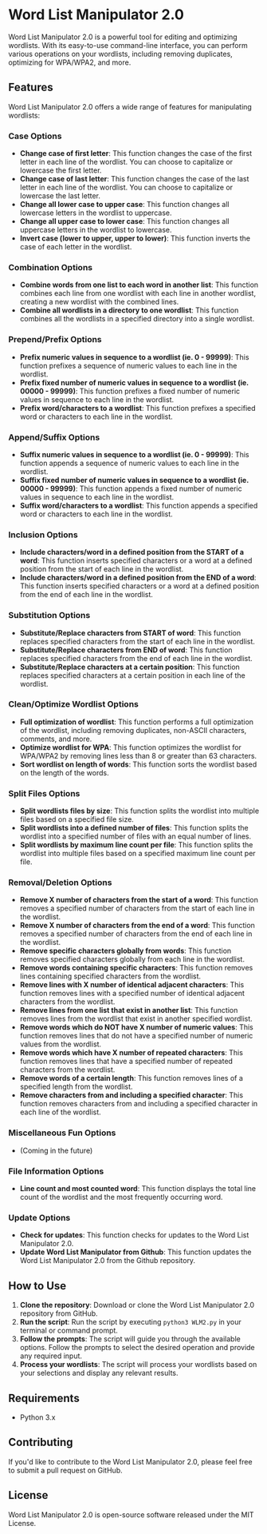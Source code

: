 # Word List Manipulator 2.0

Word List Manipulator 2.0 is a powerful tool for editing and optimizing wordlists. With its easy-to-use command-line interface, you can perform various operations on your wordlists, including removing duplicates, optimizing for WPA/WPA2, and more.

## Features

Word List Manipulator 2.0 offers a wide range of features for manipulating wordlists:

### Case Options

- **Change case of first letter**: This function changes the case of the first letter in each line of the wordlist. You can choose to capitalize or lowercase the first letter.
- **Change case of last letter**: This function changes the case of the last letter in each line of the wordlist. You can choose to capitalize or lowercase the last letter.
- **Change all lower case to upper case**: This function changes all lowercase letters in the wordlist to uppercase.
- **Change all upper case to lower case**: This function changes all uppercase letters in the wordlist to lowercase.
- **Invert case (lower to upper, upper to lower)**: This function inverts the case of each letter in the wordlist.

### Combination Options

- **Combine words from one list to each word in another list**: This function combines each line from one wordlist with each line in another wordlist, creating a new wordlist with the combined lines.
- **Combine all wordlists in a directory to one wordlist**: This function combines all the wordlists in a specified directory into a single wordlist.

### Prepend/Prefix Options

- **Prefix numeric values in sequence to a wordlist (ie. 0 - 99999)**: This function prefixes a sequence of numeric values to each line in the wordlist.
- **Prefix fixed number of numeric values in sequence to a wordlist (ie. 00000 - 99999)**: This function prefixes a fixed number of numeric values in sequence to each line in the wordlist.
- **Prefix word/characters to a wordlist**: This function prefixes a specified word or characters to each line in the wordlist.

### Append/Suffix Options

- **Suffix numeric values in sequence to a wordlist (ie. 0 - 99999)**: This function appends a sequence of numeric values to each line in the wordlist.
- **Suffix fixed number of numeric values in sequence to a wordlist (ie. 00000 - 99999)**: This function appends a fixed number of numeric values in sequence to each line in the wordlist.
- **Suffix word/characters to a wordlist**: This function appends a specified word or characters to each line in the wordlist.

### Inclusion Options

- **Include characters/word in a defined position from the START of a word**: This function inserts specified characters or a word at a defined position from the start of each line in the wordlist.
- **Include characters/word in a defined position from the END of a word**: This function inserts specified characters or a word at a defined position from the end of each line in the wordlist.

### Substitution Options

- **Substitute/Replace characters from START of word**: This function replaces specified characters from the start of each line in the wordlist.
- **Substitute/Replace characters from END of word**: This function replaces specified characters from the end of each line in the wordlist.
- **Substitute/Replace characters at a certain position**: This function replaces specified characters at a certain position in each line of the wordlist.

### Clean/Optimize Wordlist Options

- **Full optimization of wordlist**: This function performs a full optimization of the wordlist, including removing duplicates, non-ASCII characters, comments, and more.
- **Optimize wordlist for WPA**: This function optimizes the wordlist for WPA/WPA2 by removing lines less than 8 or greater than 63 characters.
- **Sort wordlist on length of words**: This function sorts the wordlist based on the length of the words.

### Split Files Options

- **Split wordlists files by size**: This function splits the wordlist into multiple files based on a specified file size.
- **Split wordlists into a defined number of files**: This function splits the wordlist into a specified number of files with an equal number of lines.
- **Split wordlists by maximum line count per file**: This function splits the wordlist into multiple files based on a specified maximum line count per file.

### Removal/Deletion Options

- **Remove X number of characters from the start of a word**: This function removes a specified number of characters from the start of each line in the wordlist.
- **Remove X number of characters from the end of a word**: This function removes a specified number of characters from the end of each line in the wordlist.
- **Remove specific characters globally from words**: This function removes specified characters globally from each line in the wordlist.
- **Remove words containing specific characters**: This function removes lines containing specified characters from the wordlist.
- **Remove lines with X number of identical adjacent characters**: This function removes lines with a specified number of identical adjacent characters from the wordlist.
- **Remove lines from one list that exist in another list**: This function removes lines from the wordlist that exist in another specified wordlist.
- **Remove words which do NOT have X number of numeric values**: This function removes lines that do not have a specified number of numeric values from the wordlist.
- **Remove words which have X number of repeated characters**: This function removes lines that have a specified number of repeated characters from the wordlist.
- **Remove words of a certain length**: This function removes lines of a specified length from the wordlist.
- **Remove characters from and including a specified character**: This function removes characters from and including a specified character in each line of the wordlist.

### Miscellaneous Fun Options

- (Coming in the future)

### File Information Options

- **Line count and most counted word**: This function displays the total line count of the wordlist and the most frequently occurring word.

### Update Options

- **Check for updates**: This function checks for updates to the Word List Manipulator 2.0.
- **Update Word List Manipulator from Github**: This function updates the Word List Manipulator 2.0 from the Github repository.

## How to Use

1. **Clone the repository**: Download or clone the Word List Manipulator 2.0 repository from GitHub.
2. **Run the script**: Run the script by executing `python3 WLM2.py` in your terminal or command prompt.
3. **Follow the prompts**: The script will guide you through the available options. Follow the prompts to select the desired operation and provide any required input.
4. **Process your wordlists**: The script will process your wordlists based on your selections and display any relevant results.

## Requirements

- Python 3.x

## Contributing

If you'd like to contribute to the Word List Manipulator 2.0, please feel free to submit a pull request on GitHub.

## License

Word List Manipulator 2.0 is open-source software released under the MIT License.




